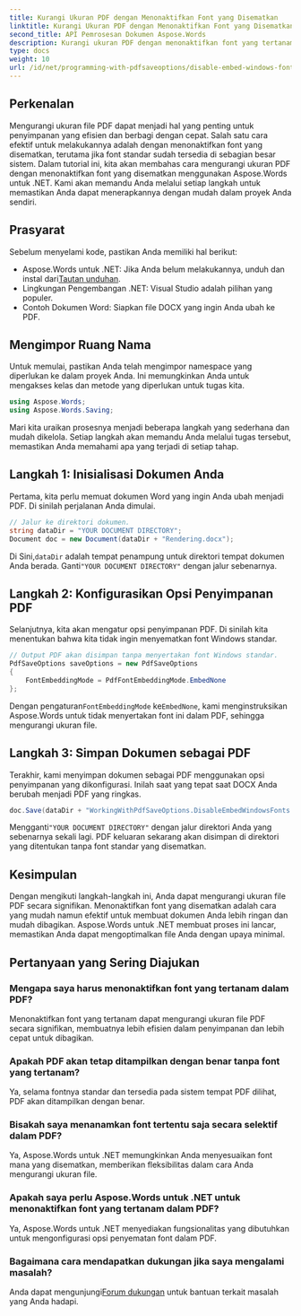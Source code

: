```yaml
---
title: Kurangi Ukuran PDF dengan Menonaktifkan Font yang Disematkan
linktitle: Kurangi Ukuran PDF dengan Menonaktifkan Font yang Disematkan
second_title: API Pemrosesan Dokumen Aspose.Words
description: Kurangi ukuran PDF dengan menonaktifkan font yang tertanam menggunakan Aspose.Words untuk .NET. Ikuti panduan langkah demi langkah kami untuk mengoptimalkan dokumen Anda agar dapat disimpan dan dibagikan secara efisien.
type: docs
weight: 10
url: /id/net/programming-with-pdfsaveoptions/disable-embed-windows-fonts/
---
```

## Perkenalan

Mengurangi ukuran file PDF dapat menjadi hal yang penting untuk penyimpanan yang efisien dan berbagi dengan cepat. Salah satu cara efektif untuk melakukannya adalah dengan menonaktifkan font yang disematkan, terutama jika font standar sudah tersedia di sebagian besar sistem. Dalam tutorial ini, kita akan membahas cara mengurangi ukuran PDF dengan menonaktifkan font yang disematkan menggunakan Aspose.Words untuk .NET. Kami akan memandu Anda melalui setiap langkah untuk memastikan Anda dapat menerapkannya dengan mudah dalam proyek Anda sendiri.

## Prasyarat

Sebelum menyelami kode, pastikan Anda memiliki hal berikut:

-  Aspose.Words untuk .NET: Jika Anda belum melakukannya, unduh dan instal dari[Tautan unduhan](https://releases.aspose.com/words/net/).
- Lingkungan Pengembangan .NET: Visual Studio adalah pilihan yang populer.
- Contoh Dokumen Word: Siapkan file DOCX yang ingin Anda ubah ke PDF.

## Mengimpor Ruang Nama

Untuk memulai, pastikan Anda telah mengimpor namespace yang diperlukan ke dalam proyek Anda. Ini memungkinkan Anda untuk mengakses kelas dan metode yang diperlukan untuk tugas kita.

```csharp
using Aspose.Words;
using Aspose.Words.Saving;
```

Mari kita uraikan prosesnya menjadi beberapa langkah yang sederhana dan mudah dikelola. Setiap langkah akan memandu Anda melalui tugas tersebut, memastikan Anda memahami apa yang terjadi di setiap tahap.

## Langkah 1: Inisialisasi Dokumen Anda

Pertama, kita perlu memuat dokumen Word yang ingin Anda ubah menjadi PDF. Di sinilah perjalanan Anda dimulai.

```csharp
// Jalur ke direktori dokumen.
string dataDir = "YOUR DOCUMENT DIRECTORY";
Document doc = new Document(dataDir + "Rendering.docx");
```

 Di Sini,`dataDir` adalah tempat penampung untuk direktori tempat dokumen Anda berada. Ganti`"YOUR DOCUMENT DIRECTORY"` dengan jalur sebenarnya.

## Langkah 2: Konfigurasikan Opsi Penyimpanan PDF

Selanjutnya, kita akan mengatur opsi penyimpanan PDF. Di sinilah kita menentukan bahwa kita tidak ingin menyematkan font Windows standar.

```csharp
// Output PDF akan disimpan tanpa menyertakan font Windows standar.
PdfSaveOptions saveOptions = new PdfSaveOptions
{
    FontEmbeddingMode = PdfFontEmbeddingMode.EmbedNone
};
```

 Dengan pengaturan`FontEmbeddingMode` ke`EmbedNone`, kami menginstruksikan Aspose.Words untuk tidak menyertakan font ini dalam PDF, sehingga mengurangi ukuran file.

## Langkah 3: Simpan Dokumen sebagai PDF

Terakhir, kami menyimpan dokumen sebagai PDF menggunakan opsi penyimpanan yang dikonfigurasi. Inilah saat yang tepat saat DOCX Anda berubah menjadi PDF yang ringkas.

```csharp
doc.Save(dataDir + "WorkingWithPdfSaveOptions.DisableEmbedWindowsFonts.pdf", saveOptions);
```

 Mengganti`"YOUR DOCUMENT DIRECTORY"` dengan jalur direktori Anda yang sebenarnya sekali lagi. PDF keluaran sekarang akan disimpan di direktori yang ditentukan tanpa font standar yang disematkan.

## Kesimpulan

Dengan mengikuti langkah-langkah ini, Anda dapat mengurangi ukuran file PDF secara signifikan. Menonaktifkan font yang disematkan adalah cara yang mudah namun efektif untuk membuat dokumen Anda lebih ringan dan mudah dibagikan. Aspose.Words untuk .NET membuat proses ini lancar, memastikan Anda dapat mengoptimalkan file Anda dengan upaya minimal.

## Pertanyaan yang Sering Diajukan

### Mengapa saya harus menonaktifkan font yang tertanam dalam PDF?
Menonaktifkan font yang tertanam dapat mengurangi ukuran file PDF secara signifikan, membuatnya lebih efisien dalam penyimpanan dan lebih cepat untuk dibagikan.

### Apakah PDF akan tetap ditampilkan dengan benar tanpa font yang tertanam?
Ya, selama fontnya standar dan tersedia pada sistem tempat PDF dilihat, PDF akan ditampilkan dengan benar.

### Bisakah saya menanamkan font tertentu saja secara selektif dalam PDF?
Ya, Aspose.Words untuk .NET memungkinkan Anda menyesuaikan font mana yang disematkan, memberikan fleksibilitas dalam cara Anda mengurangi ukuran file.

### Apakah saya perlu Aspose.Words untuk .NET untuk menonaktifkan font yang tertanam dalam PDF?
Ya, Aspose.Words untuk .NET menyediakan fungsionalitas yang dibutuhkan untuk mengonfigurasi opsi penyematan font dalam PDF.

### Bagaimana cara mendapatkan dukungan jika saya mengalami masalah?
 Anda dapat mengunjungi[Forum dukungan](https://forum.aspose.com/c/words/8) untuk bantuan terkait masalah yang Anda hadapi.
